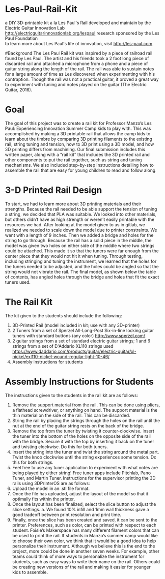 # Les-Paul-Rail-Kit
a DIY 3D-printable kit a la Les Paul's Rail developed and maintain by the Electric Guitar Innovation Lab <br>
http://electricguitarinnovationlab.org/lespaul 
research sponsored by the Les Paul Foundation <br>
to learn more about Les Paul's life of innovation, visit http://les-paul.com <br>

#Background
The Les Paul Rail kit was inspired by a piece of railroad rail found by Les Paul. The artist and his friends took a 2 foot long piece of discarded rail and attached a microphone from a phone and a piece of guitar string along the length of the rail. The rail was able to sustain notes for a large amount of time as Les discovered when experimenting with his contraption. Though the rail was not a practical guitar, it proved a great way to experiment with tuning and notes played on the guitar (The Electric Guitar, 2016).

# Goal
The goal of this project was to create a rail kit for Professor Manzo’s Les Paul: Experiencing Innovation Summer Camp kids to play with. This was accomplished by making a 3D printable rail that allows the camp kids to learn about the timbre by comparing 3D printing filaments to the existing rail, string tuning and tension, how to 3D print using a 3D model, and how 3D printing differs from machining. Our final submission includes this written paper, along with a “rail kit” that includes the 3D printed rail and other components to put the rail together, such as string and tuning mechanisms. We also included step-by-step instructions detailing how to assemble the rail that are easy for young children to read and follow along.

# 3-D	Printed Rail Design
To start, we had to learn more about 3D printing materials and their strengths. Because the rail needed to be able support the tension of tuning a string, we decided that PLA was suitable. We looked into other materials, but others didn’t have as high strength or weren’t easily printable with the resources we had. After looking at the model given to us in gitlab, we realized we needed to scale down the model due to printer constraints. We went with a length of 9 inches. Then we added a bridge and holes for the string to go through. Because the rail has a solid piece in the middle, the model was given two holes on either side of the middle where two strings could be attached. This made it so that the tuners were far enough from the center piece that they would not hit it when tuning. Through testing, including stringing and tuning the instrument, we learned that the holes for the tuners needed to be adjusted, and the holes could be angled so that the string would not vibrate the rail. The final model, as shown below the table of contents, has angled holes through the bridge and holes that fit the exact tuners used.

# The Rail Kit
The kit given to the students should include the following:
1. 3D-Printed Rail (model included in kit; use with any 3D-printer)
2. 2 Tuners from a set of Sperzel All-Long-Post Six-in-line locking guitar tuners with standard buttons (any color) http://www.sperzel.com/ 
3. 2 guitar strings from a set of standard electric guitar strings; 1 and 6 strings from a set of D'Addario XL110 strings used https://www.daddario.com/products/guitar/electric-guitar/xl-nickel/exl110-nickel-wound-regular-light-10-46/
5. Assembly instructions for students 


# Assembly Instructions for Students
The instructions given to the students in the rail kit are as follows:

1.	Remove the support material from the rail. This can be done using pliers, a flathead screwdriver, or anything on hand. The support material is the thin material on the side of the rail. This can be discarded.
2.	String the rail by placing the strings through the holes on the rail until the nut at the end of the guitar string rests on the back of the bridge.
3.	Remove the top from the tuner by twisting it counter-clockwise. Insert the tuner into the bottom of the holes on the opposite side of the rail with the bridge. Secure it with the top by inserting it back on the tuner and twisting clockwise. Do this for both tuners.
4.	Insert the string into the tuner and twist the string around the metal part. Twist the knob clockwise until the string experiences some tension. Do this for both strings.
5.	Feel free to use any tuner application to experiment with what notes are being played by either string! Free tuner apps include Pitchlab, Pano Tuner, and Martin Tuner.
Instructions for the supervisor printing the 3D rails using 3DPrinterOS are as follows:
1.	Upload the model in an .stl file format.
2.	Once the file has uploaded, adjust the layout of the model so that it optimally fits within the printer.
3.	Once the layout has been finalized, select the slice button to adjust the slice settings.
a.	We found 10% infill and 1mm wall thickness gave a good tradeoff between print resolution and print time.
4.	Finally, once the slice has been created and saved, it can be sent to the printer.
Preferences, such as color, can be printed with respect to each student. Foisie’s Makerspace has many different filament colors that can be used to print the rail. If students in Manzo’s summer camp would like to choose their own color, we think that it would be a good idea to help personalize their instrument.
Although we believe this is the end to the project, more could be done in another seven weeks. For example, other teams could think of more ways to personalize the instrument for students, such as easy ways to write their name on the rail. Others could be creating new versions of the rail and making it easier for younger kids to assemble.
